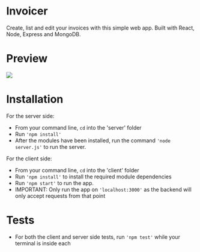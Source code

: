 # Invoicer

Create, list and edit your invoices with this simple web app. Built with React, Node, Express and MongoDB.

# Preview

![](invoicer.gif)

# Installation 

For the server side:
- From your command line, ```cd``` into the 'server' folder
- Run ```'npm install'```
- After the modules have been installed, run the command ```'node server.js'``` to run the server.


For the client side:
- From your command line, ```cd``` into the 'client' folder
- Run ```'npm install'``` to install the required module dependencies
- Run ```'npm start'``` to run the app.
- IMPORTANT: Only run the app on ```'localhost:3000'``` as the backend will only accept requests from that point

# Tests
- For both the client and server side tests, run ```'npm test'``` while your terminal is inside each
